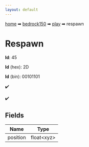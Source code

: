 ```yaml
---
layout: default
---
```


[home](/) ➡ [bedrock150](/protocol/bedrock150) ➡ [play](/protocol/bedrock150/play) ➡ respawn

# Respawn

**Id**: 45

**Id** (hex): 2D

**Id** (bin): 00101101

✔️

✔️

## Fields

Name | Type
---|---
position | float&lt;xyz&gt;

